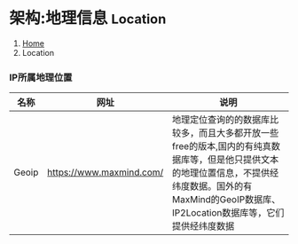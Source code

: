 # 架构:地理信息 <small>Location</small>

<ol class="breadcrumb"><li><a href="/">Home</a></li><li class="active">Location</li></ol>

### IP所属地理位置
|名称|网址|说明|
|------|------|------|
|Geoip|https://www.maxmind.com/|地理定位查询的的数据库比较多，而且大多都开放一些free的版本,国内的有纯真数据库等，但是他只提供文本的地理位置信息，不提供经纬度数据。国外的有MaxMind的GeoIP数据库、IP2Location数据库等，它们提供经纬度数据|

